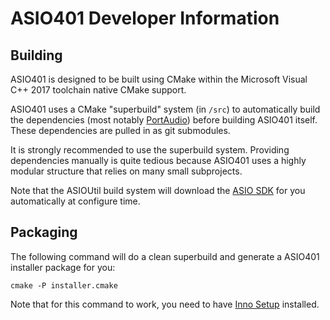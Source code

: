# ASIO401 Developer Information

## Building

ASIO401 is designed to be built using CMake within the Microsoft Visual C++
2017 toolchain native CMake support.

ASIO401 uses a CMake "superbuild" system (in `/src`) to automatically build the
dependencies (most notably [PortAudio][]) before building ASIO401 itself. These
dependencies are pulled in as git submodules.

It is strongly recommended to use the superbuild system. Providing dependencies
manually is quite tedious because ASIO401 uses a highly modular structure that
relies on many small subprojects.

Note that the ASIOUtil build system will download the [ASIO SDK][] for you
automatically at configure time.

## Packaging

The following command will do a clean superbuild and generate a ASIO401
installer package for you:

```
cmake -P installer.cmake
```

Note that for this command to work, you need to have [Inno Setup][] installed.

[ASIO SDK]: http://www.steinberg.net/en/company/developer.html
[Inno Setup]: http://www.jrsoftware.org/isdl.php
[PortAudio]: http://www.portaudio.com/
[tinytoml]: https://github.com/mayah/tinytoml
